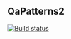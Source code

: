 ## QaPatterns2

[![Build status](https://ci.appveyor.com/api/projects/status/a3xjnnxtrbwjhcgb?svg=true)](https://ci.appveyor.com/project/GreeceNut/qapatterns2)

